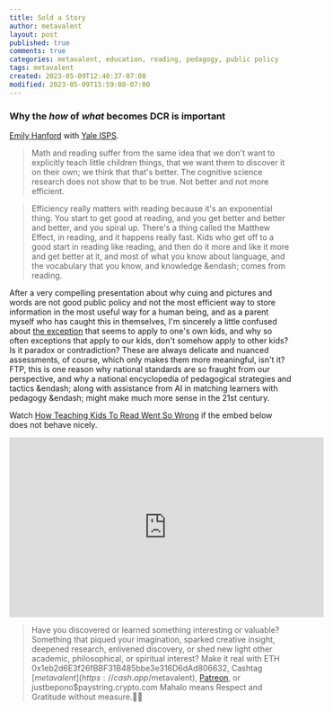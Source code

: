 ```yaml
---
title: Sold a Story
author: metavalent
layout: post
published: true
comments: true
categories: metavalent, education, reading, pedagogy, public policy
tags: metavalent
created: 2023-05-09T12:40:37-07:00
modified: 2023-05-09T15:59:08-07:00
---
```


### Why the *how* of *what* becomes DCR is important

[Emily Hanford](https://apmreports.org/reading) with [Yale ISPS](https://isps.yale.edu/).

> Math and reading suffer from the same idea that we don't want to explicitly teach little children things, that we want them to discover it on their own; we think that that's better. The cognitive science research does not show that to be true. Not better and not more efficient.

> Efficiency really matters with reading because it's an exponential thing. You start to get good at reading, and you get better and better and better, and you spiral up. There's a thing called the Matthew Effect, in reading, and it happens really fast. Kids who get off to a good start in reading like reading, and then do it more and like it more and get better at it, and most of what you know about language, and the vocabulary that you know, and knowledge &endash; comes from reading.

After a very compelling presentation about why cuing and pictures and words are not good public policy and not the most efficient way to store information in the most useful way for a human being, and as a parent myself who has caught this in themselves, I'm sincerely a little confused about [the exception](https://youtu.be/TlRsxy2GF2c?t=1h8m8s) that seems to apply to one's own kids, and why so often exceptions that apply to our kids, don't somehow apply to other kids? Is it paradox or contradiction? These are always delicate and nuanced assessments, of course, which only makes them more meaningful, isn't it? FTP, this is one reason why national standards are so fraught from our perspective, and why a national encyclopedia of pedagogical strategies and tactics &endash; along with assistance from AI in matching learners with pedagogy &endash; might make much more sense in the 21st century. 

Watch [How Teaching Kids To Read Went So Wrong](https://youtu.be/TlRsxy2GF2c) if the embed below does not behave nicely. 

<!-- YouTube Player -->
<iframe id="ytplayer" type="text/html loading="lazy" width="560" height="320"
  src="https://www.youtube.com/embed/TlRsxy2GF2c?autoplay=1"
  frameborder="0"></iframe>
  

<!-- For custom thumbnail
![alt text](/assets/images/image.jpg "title")
-->

<p></p>
<p></p>
<p></p>

> Have you discovered or learned something interesting or valuable? Something that piqued your imagination, sparked creative insight, deepened research, enlivened discovery, or shed new light other academic, philosophical, or spiritual interest? Make it real with ETH 0x1eb2d6E3f26fBBF31B485bbe3e316D6dAd806632, Cashtag [$metavalent](https://cash.app/$metavalent), [Patreon](https://patreon.com/metavalent), or justbepono$paystring.crypto.com Mahalo means Respect and Gratitude without measure.🙏🏼
